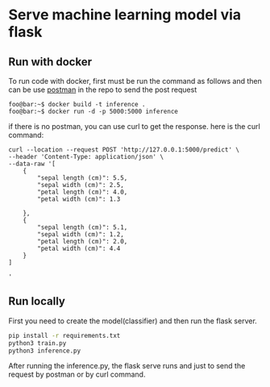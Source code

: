 # Serve machine learning model via flask

## Run with docker
To run code  with docker, first must be run the command as follows and then can be use [postman](https://github.com/elham-zs/Inference-ML-Flask/blob/master/online-inference-innovaton.postman_collection.json) in the repo to send the post request
```console
foo@bar:~$ docker build -t inference .
foo@bar:~$ docker run -d -p 5000:5000 inference
```
if there is no postman, you can use curl to get the response.
here is the curl command:
```
curl --location --request POST 'http://127.0.0.1:5000/predict' \
--header 'Content-Type: application/json' \
--data-raw '[
  	{ 
	  	"sepal length (cm)": 5.5,
	    "sepal width (cm)": 2.5,
	    "petal length (cm)": 4.0,
	    "petal width (cm)": 1.3 
  	
    },
    {
		"sepal length (cm)": 5.1,
	    "sepal width (cm)": 1.2,
	    "petal length (cm)": 2.0,
	    "petal width (cm)": 4.4
    }
]
 
'
```
## Run locally
First you need to create the model(classifier) and then run the flask server. 
```bash
pip install -r requirements.txt
python3 train.py
python3 inference.py
```
After running the inference.py, the flask serve runs and just to send the request by postman or by curl command.
